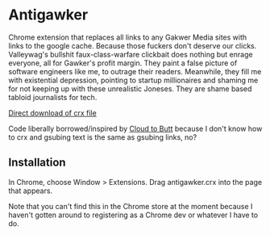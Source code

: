 Antigawker
=============

Chrome extension that replaces all links to any Gakwer Media sites with
links to the google cache. Because those fuckers don't deserve our
clicks. Valleywag's bullshit faux-class-warfare clickbait does nothing
but enrage everyone, all for Gawker's profit margin. They paint a false
picture of software engineers like me, to outrage their readers.
Meanwhile, they fill me with existential depression, pointing to startup
millionaires and shaming me for not keeping up with these unrealistic
Joneses. They are shame based tabloid journalists for tech.

[Direct download of crx
file](https://github.com/eqdw/antigawker/blob/master/antigawker.crx?raw=true)

Code liberally borrowed/inspired by [Cloud to
Butt](https://github.com/panicsteve/cloud-to-butt) because I don't know
how to crx and gsubing text is the same as gsubing links, no?

Installation
------------

In Chrome, choose Window > Extensions.  Drag antigawker.crx into the page that appears.

Note that you can't find this in the Chrome store at the moment because
I haven't gotten around to registering as a Chrome dev or whatever I
have to do.

